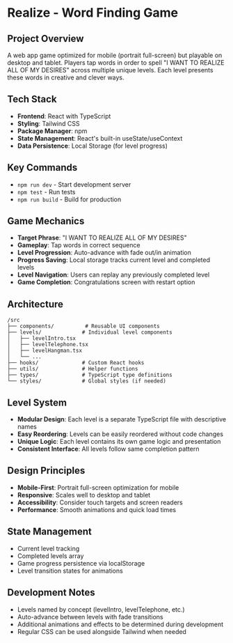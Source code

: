 # Realize - Word Finding Game

## Project Overview
A web app game optimized for mobile (portrait full-screen) but playable on desktop and tablet. Players tap words in order to spell "I WANT TO REALIZE ALL OF MY DESIRES" across multiple unique levels. Each level presents these words in creative and clever ways.

## Tech Stack
- **Frontend**: React with TypeScript
- **Styling**: Tailwind CSS
- **Package Manager**: npm
- **State Management**: React's built-in useState/useContext
- **Data Persistence**: Local Storage (for level progress)

## Key Commands
- `npm run dev` - Start development server
- `npm test` - Run tests
- `npm run build` - Build for production

## Game Mechanics
- **Target Phrase**: "I WANT TO REALIZE ALL OF MY DESIRES"
- **Gameplay**: Tap words in correct sequence
- **Level Progression**: Auto-advance with fade out/in animation
- **Progress Saving**: Local storage tracks current level and completed levels
- **Level Navigation**: Users can replay any previously completed level
- **Game Completion**: Congratulations screen with restart option

## Architecture
```
/src
├── components/          # Reusable UI components
├── levels/             # Individual level components
│   ├── levelIntro.tsx
│   ├── levelTelephone.tsx
│   ├── levelHangman.tsx
│   └── ...
├── hooks/              # Custom React hooks
├── utils/              # Helper functions
├── types/              # TypeScript type definitions
└── styles/             # Global styles (if needed)
```

## Level System
- **Modular Design**: Each level is a separate TypeScript file with descriptive names
- **Easy Reordering**: Levels can be easily reordered without code changes
- **Unique Logic**: Each level contains its own game logic and presentation
- **Consistent Interface**: All levels follow same completion pattern

## Design Principles
- **Mobile-First**: Portrait full-screen optimization for mobile
- **Responsive**: Scales well to desktop and tablet
- **Accessibility**: Consider touch targets and screen readers
- **Performance**: Smooth animations and quick load times

## State Management
- Current level tracking
- Completed levels array
- Game progress persistence via localStorage
- Level transition states for animations

## Development Notes
- Levels named by concept (levelIntro, levelTelephone, etc.)
- Auto-advance between levels with fade transitions
- Additional animations and effects to be determined during development
- Regular CSS can be used alongside Tailwind when needed